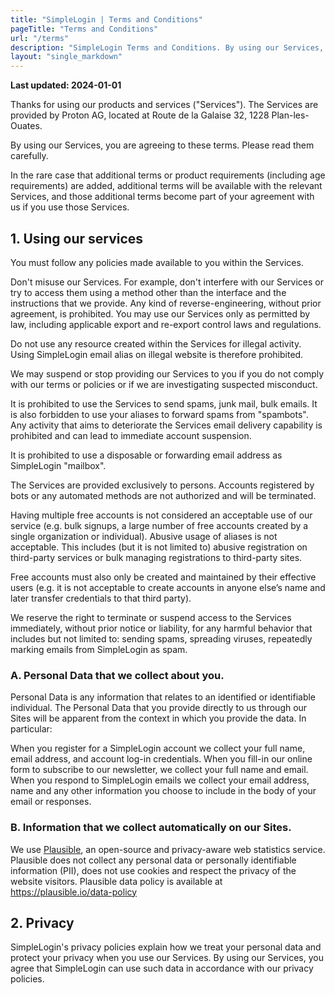 ```yaml
---
title: "SimpleLogin | Terms and Conditions"
pageTitle: "Terms and Conditions"
url: "/terms"
description: "SimpleLogin Terms and Conditions. By using our Services, you are agreeing to these terms. Please read them carefully."
layout: "single_markdown"
---
```


**Last updated: 2024-01-01**

Thanks for using our products and services ("Services"). The Services are provided by Proton AG, located at Route de la Galaise 32, 1228 Plan-les-Ouates.

By using our Services, you are agreeing to these terms. Please read them carefully.

In the rare case that additional terms or product requirements (including age requirements) are added, additional terms will be available with the relevant Services, and those additional terms become part of your agreement with us if you use those Services.

## 1. Using our services
You must follow any policies made available to you within the Services.

Don't misuse our Services. For example, don't interfere with our Services or try to access them using a method other than the interface and the instructions that we provide. Any kind of reverse-engineering, without prior agreement, is prohibited. You may use our Services only as permitted by law, including applicable export and re-export control laws and regulations. 

Do not use any resource created within the Services for illegal activity. Using SimpleLogin email alias on illegal website is therefore prohibited.

We may suspend or stop providing our Services to you if you do not comply with our terms or policies or if we are investigating suspected misconduct.

It is prohibited to use the Services to send spams, junk mail, bulk emails. It is also forbidden to use your aliases to forward spams from "spambots". Any activity that aims to deteriorate the Services email delivery capability is prohibited and can lead to immediate account suspension.

It is prohibited to use a disposable or forwarding email address as SimpleLogin "mailbox".

The Services are provided exclusively to persons. Accounts registered by bots or any automated methods are not authorized and will be terminated.

Having multiple free accounts is not considered an acceptable use of our service (e.g. bulk signups, a large number of free accounts created by a single organization or individual). Abusive usage of aliases is not acceptable. This includes (but it is not limited to) abusive registration on third-party services or bulk managing registrations to third-party sites. 

Free accounts must also only be created and maintained by their effective users (e.g. it is not acceptable to create accounts in anyone else’s name and later transfer credentials to that third party).

We reserve the right to terminate or suspend access to the Services immediately, without prior notice or liability, for any harmful behavior that includes but not limited to: sending spams, spreading viruses, repeatedly marking emails from SimpleLogin as spam.

### A. Personal Data that we collect about you.

Personal Data is any information that relates to an identified or identifiable individual. The Personal Data that you provide directly to us through our Sites will be apparent from the context in which you provide the data. In particular:

When you register for a SimpleLogin account we collect your full name, email address, and account log-in credentials.
When you fill-in our online form to subscribe to our newsletter, we collect your full name and email.
When you respond to SimpleLogin emails we collect your email address, name and any other information you choose to include in the body of your email or responses.

### B. Information that we collect automatically on our Sites.

We use [Plausible](https://plausible.io), an open-source and privacy-aware web statistics service. Plausible does not collect any personal data or personally identifiable information (PII), does not use cookies and respect the privacy of the website visitors. 
Plausible data policy is available at https://plausible.io/data-policy

## 2. Privacy
SimpleLogin's privacy policies explain how we treat your personal data and protect your privacy when you use our Services. By using our Services, you agree that SimpleLogin can use such data in accordance with our privacy policies.
